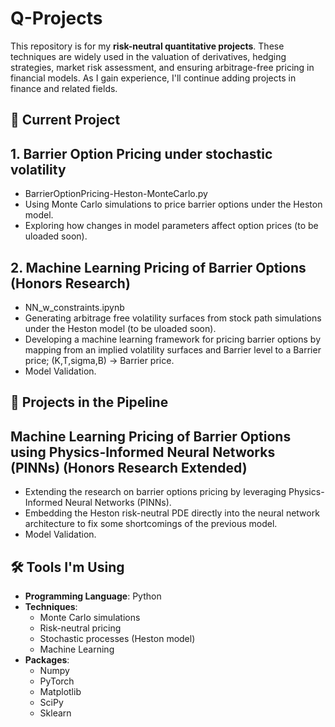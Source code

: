 # Q-Projects

This repository is for my **risk-neutral quantitative projects**. These techniques are widely used in the valuation of derivatives, hedging strategies, market risk assessment, and ensuring arbitrage-free pricing in financial models. As I gain experience, I'll continue adding projects in finance and related fields.

## 📘 Current Project

## 1. Barrier Option Pricing under stochastic volatility
- BarrierOptionPricing-Heston-MonteCarlo.py
- Using Monte Carlo simulations to price barrier options under the Heston model.
- Exploring how changes in model parameters affect option prices (to be uloaded soon).

## 2. Machine Learning Pricing of Barrier Options (Honors Research)
- NN_w_constraints.ipynb
- Generating arbitrage free volatility surfaces from stock path simulations under the Heston model (to be uloaded soon).
- Developing a machine learning framework for pricing barrier options by mapping from an implied volatility surfaces and Barrier level to a Barrier price; (K,T,sigma,B) -> Barrier price.
- Model Validation.

## 🚀 Projects in the Pipeline

## Machine Learning Pricing of Barrier Options using Physics-Informed Neural Networks (PINNs) (Honors Research Extended)
- Extending the research on barrier options pricing by leveraging Physics-Informed Neural Networks (PINNs).
- Embedding the Heston risk-neutral PDE directly into the neural network architecture to fix some shortcomings of the previous model.
- Model Validation.


## 🛠 Tools I'm Using
- **Programming Language**: Python
- **Techniques**:
  - Monte Carlo simulations
  - Risk-neutral pricing
  - Stochastic processes (Heston model)
  - Machine Learning
- **Packages**:
  - Numpy
  - PyTorch
  - Matplotlib
  - SciPy
  - Sklearn
